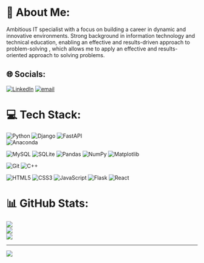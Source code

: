 # 💫 About Me:
Ambitious IT specialist with a focus on building a career in dynamic and innovative environments. Strong background in information technology and technical education, enabling an effective and results-driven approach to problem-solving , which allows me to apply an effective and results-oriented approach to solving problems.


## 🌐 Socials:
[![LinkedIn](https://img.shields.io/badge/LinkedIn-%230077B5.svg?logo=linkedin&logoColor=white)](https://linkedin.com/in/http://www.linkedin.com/in/pavel-buiko-22bb8b251) 
[![email](https://img.shields.io/badge/Email-D14836?logo=gmail&logoColor=white)](mailto:pavel.buiko4@gmail.com) 

# 💻 Tech Stack:
![Python](https://img.shields.io/badge/python-3670A0?style=for-the-badge&logo=python&logoColor=ffdd54) 
![Django](https://img.shields.io/badge/django-%23092E20.svg?style=for-the-badge&logo=django&logoColor=white) 
![FastAPI](https://img.shields.io/badge/FastAPI-005571?style=for-the-badge&logo=fastapi) 
<br>
![Anaconda](https://img.shields.io/badge/Anaconda-%2344A833.svg?style=for-the-badge&logo=anaconda&logoColor=white) 

![MySQL](https://img.shields.io/badge/mysql-4479A1.svg?style=for-the-badge&logo=mysql&logoColor=white) 
![SQLite](https://img.shields.io/badge/sqlite-%2307405e.svg?style=for-the-badge&logo=sqlite&logoColor=white) 
![Pandas](https://img.shields.io/badge/pandas-%23150458.svg?style=for-the-badge&logo=pandas&logoColor=white) 
![NumPy](https://img.shields.io/badge/numpy-%23013243.svg?style=for-the-badge&logo=numpy&logoColor=white) 
![Matplotlib](https://img.shields.io/badge/Matplotlib-%23ffffff.svg?style=for-the-badge&logo=Matplotlib&logoColor=black) 

![Git](https://img.shields.io/badge/git-%23F05033.svg?style=for-the-badge&logo=git&logoColor=white) 
![C++](https://img.shields.io/badge/c++-%2300599C.svg?style=for-the-badge&logo=c%2B%2B&logoColor=white) 

![HTML5](https://img.shields.io/badge/html5-%23E34F26.svg?style=for-the-badge&logo=html5&logoColor=white)
![CSS3](https://img.shields.io/badge/css3-%231572B6.svg?style=for-the-badge&logo=css3&logoColor=white) 
![JavaScript](https://img.shields.io/badge/javascript-%23323330.svg?style=for-the-badge&logo=javascript&logoColor=%23F7DF1E)
![Flask](https://img.shields.io/badge/flask-%23000.svg?style=for-the-badge&logo=flask&logoColor=white) 
![React](https://img.shields.io/badge/react-%2320232a.svg?style=for-the-badge&logo=react&logoColor=%2361DAFB) 

# 📊 GitHub Stats:
![](https://github-readme-stats.vercel.app/api?username=PavelBuiko04&theme=dark&hide_border=false&include_all_commits=false&count_private=false)<br/>
![](https://github-readme-streak-stats.herokuapp.com/?user=PavelBuiko04&theme=dark&hide_border=false)<br/>
![](https://github-readme-stats.vercel.app/api/top-langs/?username=PavelBuiko04&theme=dark&hide_border=false&include_all_commits=false&count_private=false&layout=compact)

---
[![](https://visitcount.itsvg.in/api?id=PavelBuiko04&icon=0&color=0)](https://visitcount.itsvg.in)

<!-- Proudly created with GPRM ( https://gprm.itsvg.in ) -->
